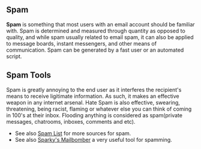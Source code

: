 
## Spam  ##

**Spam** is something that most users with an email account should be familiar with. Spam is determined and measured through quantity as opposed to quality, and while spam usually related to email spam, it can also be applied to message boards, instant messengers, and other means of communication. Spam can be generated by a fast user or an automated script.

## Spam Tools   ##

Spam is greatly annoying to the end user as it interferes the recipient's means to receive ligitimate information. As such, it makes an effective weapon in any internet arsenal.
Hate Spam is also effective, swearing, threatening, being racist, flaming or whatever else you can think of coming in 100's at their inbox. Flooding anything is considered as spam(private messages, chatrooms, inboxes, comments and etc).

* See also [Spam List](/Spam_List) for more sources for spam.
* See also [Sparky's Mailbomber](/Sparky's_Mailbomber) a very useful tool for spamming.

